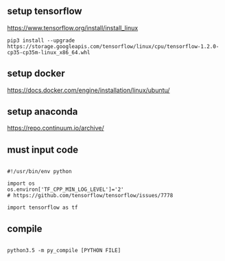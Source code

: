 ## setup tensorflow

<https://www.tensorflow.org/install/install_linux>

```
pip3 install --upgrade https://storage.googleapis.com/tensorflow/linux/cpu/tensorflow-1.2.0-cp35-cp35m-linux_x86_64.whl
```

## setup docker

<https://docs.docker.com/engine/installation/linux/ubuntu/>

## setup anaconda

<https://repo.continuum.io/archive/>

## must input code

<pre><code>
#!/usr/bin/env python

import os
os.environ['TF_CPP_MIN_LOG_LEVEL']='2' 
# https://github.com/tensorflow/tensorflow/issues/7778

import tensorflow as tf
</code></pre>

## compile
<pre><code>
python3.5 -m py_compile [PYTHON FILE]
</code></pre>
